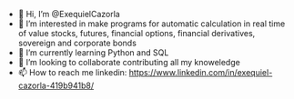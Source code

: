 - 👋 Hi, I’m @ExequielCazorla 
- 👀 I’m interested in make programs for automatic calculation in real time of value stocks, futures, financial options, financial derivatives, sovereign and corporate bonds
- 🌱 I’m currently learning Python and SQL
- 💞️ I’m looking to collaborate contributing all my knoweledge 
- 📫 How to reach me linkedin: https://www.linkedin.com/in/exequiel-cazorla-419b941b8/

<!---
ExequielCazorla/ExequielCazorla is a ✨ special ✨ repository because its `README.md` (this file) appears on your GitHub profile.
You can click the Preview link to take a look at your changes.
--->
